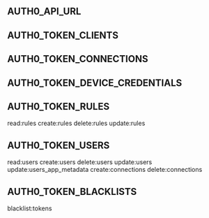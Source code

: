 ﻿

## AUTH0_API_URL

## AUTH0_TOKEN_CLIENTS

## AUTH0_TOKEN_CONNECTIONS

## AUTH0_TOKEN_DEVICE_CREDENTIALS

## AUTH0_TOKEN_RULES

read:rules
create:rules
delete:rules
update:rules

## AUTH0_TOKEN_USERS

read:users
create:users
delete:users
update:users
update:users_app_metadata
create:connections
delete:connections


## AUTH0_TOKEN_BLACKLISTS

blacklist:tokens